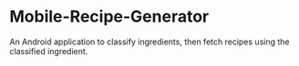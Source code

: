 # Mobile-Recipe-Generator
An Android application to classify ingredients, then fetch recipes using the classified ingredient.
